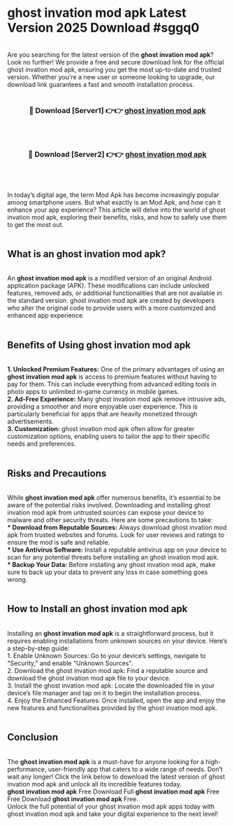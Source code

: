 # ghost invation mod apk Latest Version 2025 Download #sggq0<br>
<br>
Are you searching for the latest version of the <strong>ghost invation mod apk</strong>? Look no further! We provide a free and secure download link for the official ghost invation mod apk, ensuring you get the most up-to-date and trusted version. Whether you're a new user or someone looking to upgrade, our download link guarantees a fast and smooth installation process.
<br>
<br>
<div align="center">
<h3>🔴 Download [Server1] 👉👉 <a href="https://modyolo.store/ghost_invation_mod_apk">ghost invation mod apk</a></h3><br>
<br>
<h3>🔴 Download [Server2] 👉👉 <a href="https://modyolo.store/=ghost_invation_mod_apk">ghost invation mod apk</a></h3><br>
</div>
<br>
<br>
In today’s digital age, the term Mod Apk has become increasingly popular among smartphone users. But what exactly is an Mod Apk, and how can it enhance your app experience? This article will delve into the world of ghost invation mod apk, exploring their benefits, risks, and how to safely use them to get the most out.
<br>
<br>
<h2>What is an ghost invation mod apk?</h2>
<br>
An <strong>ghost invation mod apk</strong> is a modified version of an original Android application package (APK). These modifications can include unlocked features, removed ads, or additional functionalities that are not available in the standard version. ghost invation mod apk are created by developers who alter the original code to provide users with a more customized and enhanced app experience.
<br>
<br>
<h2>Benefits of Using ghost invation mod apk</h2>
<br>
<strong> 1. Unlocked Premium Features:</strong> One of the primary advantages of using an <strong>ghost invation mod apk</strong> is access to premium features without having to pay for them. This can include everything from advanced editing tools in photo apps to unlimited in-game currency in mobile games.
<br>
<strong> 2. Ad-Free Experience:</strong> Many ghost invation mod apk remove intrusive ads, providing a smoother and more enjoyable user experience. This is particularly beneficial for apps that are heavily monetized through advertisements.
<br>
<strong> 3. Customization:</strong> ghost invation mod apk often allow for greater customization options, enabling users to tailor the app to their specific needs and preferences.
<br>
<br>
<h2>Risks and Precautions</h2>
<br>
While <strong>ghost invation mod apk</strong> offer numerous benefits, it’s essential to be aware of the potential risks involved. Downloading and installing ghost invation mod apk from untrusted sources can expose your device to malware and other security threats. Here are some precautions to take:
<br>
<strong> * Download from Reputable Sources:</strong> Always download ghost invation mod apk from trusted websites and forums. Look for user reviews and ratings to ensure the mod is safe and reliable.
<br>
<strong> * Use Antivirus Software:</strong> Install a reputable antivirus app on your device to scan for any potential threats before installing an ghost invation mod apk.
<br>
<strong> * Backup Your Data:</strong> Before installing any ghost invation mod apk, make sure to back up your data to prevent any loss in case something goes wrong.
<br>
<br>
<h2>How to Install an ghost invation mod apk</h2>
<br>
Installing an <strong>ghost invation mod apk</strong> is a straightforward process, but it requires enabling installations from unknown sources on your device. Here’s a step-by-step guide:
<br>
 1. Enable Unknown Sources: Go to your device’s settings, navigate to "Security," and enable "Unknown Sources".
<br>
 2. Download the ghost invation mod apk: Find a reputable source and download the ghost invation mod apk file to your device.
<br>
 3. Install the ghost invation mod apk: Locate the downloaded file in your device’s file manager and tap on it to begin the installation process.
<br>
 4. Enjoy the Enhanced Features: Once installed, open the app and enjoy the new features and functionalities provided by the ghost invation mod apk.
<br>
<br>
<h2><strong>Conclusion</strong></h2>
<br>
The <strong>ghost invation mod apk</strong> is a must-have for anyone looking for a high-performance, user-friendly app that caters to a wide range of needs. Don’t wait any longer! Click the link below to download the latest version of ghost invation mod apk and unlock all its incredible features today.
<br>
<strong>ghost invation mod apk</strong> Free Download Full <strong>ghost invation mod apk</strong> Free Free Download <strong>ghost invation mod apk</strong> Free.
<br>
Unlock the full potential of your ghost invation mod apk apps today with ghost invation mod apk and take your digital experience to the next level!

